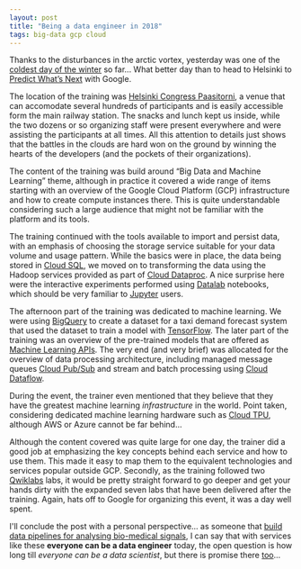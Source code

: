 ```yaml
---
layout: post
title: "Being a data engineer in 2018"
tags: big-data gcp cloud
---
```


Thanks to the disturbances in the arctic vortex, yesterday was one of the [coldest day of the winter](http://www.helsinkitimes.fi/finland/finland-news/domestic/15355-finns-told-to-brace-for-cold-weather.html) so far... What better day than to head to Helsinki to [Predict What’s Next](https://cloudplatformonline.com/2018-OnBoard-Helsinki.html) with Google.

The location of the training was [Helsinki Congress Paasitorni](https://goo.gl/maps/CaGXa4p76q42), a venue that can accomodate several hundreds of participants and is easily accessible form the main railway station. The snacks and lunch kept us inside, while the two dozens or so organizing staff were present everywhere and were assisting the participants at all times. All this attention to details just shows that the battles in the clouds are hard won on the ground by winning the hearts of the developers (and the pockets of their organizations).

The content of the training was build around <q>Big Data and Machine Learning</q> theme, although in practice it covered a wide range of items starting with an overview of the Google Cloud Platform (GCP) infrastructure and how to create compute instances there. This is quite understandable considering such a large audience that might not be familiar with the platform and its tools.

The training continued with the tools available to import and persist data, with an emphasis of choosing the storage service suitable for your data volume and usage pattern. While the basics were in place, the data being stored in [Cloud SQL](https://cloud.google.com/sql/), we moved on to transforming the data using the Hadoop services provided as part of [Cloud Dataproc](https://cloud.google.com/dataproc/). A nice surprise here were the interactive experiments performed using [Datalab](https://cloud.google.com/datalab/) notebooks, which should be very familiar to [Jupyter](http://jupyter.org) users.

The afternoon part of the training was dedicated to machine learning. We were using [BigQuery](https://cloud.google.com/bigquery/) to create a dataset for a taxi demand forecast system that used the dataset to train a model with [TensorFlow](https://www.tensorflow.org). The later part of the training was an overview of the pre-trained models that are offered as [Machine Learning APIs](https://cloud.google.com/products/machine-learning/). The very end (and very brief) was allocated for the overview of data processing architecture, including managed message queues [Cloud Pub/Sub](https://cloud.google.com/pubsub/) and stream and batch processing using [Cloud Dataflow](https://cloud.google.com/dataflow/).

During the event, the trainer even mentioned that they believe that they have the greatest machine learning _infrastructure_ in the world. Point taken, considering dedicated machine learning hardware such as [Cloud TPU](https://cloud.google.com/tpu/), although AWS or Azure cannot be far behind...

Although the content covered was quite large for one day, the trainer did a good job at emphasizing the key concepts behind each service and how to use them. This made it easy to map them to the equivalent technologies and services popular outside GCP. Secondly, as the training followed two [Qwiklabs](https://qwiklabs.com) labs, it would be pretty straight forward to go deeper and get your hands dirty with the expanded seven labs that have been delivered after the training. Again, hats off to Google for organizing this event, it was a day well spent.

I'll conclude the post with a personal perspective... as someone that [build data pipelines for analysing bio-medical signals](https://www.nokia.com/en_int/news/releases/2016/06/21/nokia-technologies-to-collaborate-with-helsinki-university-hospital-and-university-of-helsinki-to-create-innovative-solutions-for-outpatient-care), I can say that with services like these  __everyone can be a data engineer__ today, the open question is how long till _everyone can be a data scientist_, but there is promise there [too](https://cloud.google.com/automl/)...
